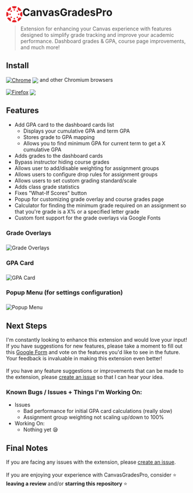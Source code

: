 # <img src="./logo.png" width="45" align="left"> CanvasGradesPro

> Extension for enhancing your Canvas experience with features designed to simplify grade tracking and improve your academic performance. Dashboard grades & GPA, course page improvements, and much more!

## Install

[link-chrome]: https://chromewebstore.google.com/detail/canvasgradespro/llckodagdcbdenhnjkhkpeeeajodfldc 'Version published on Chrome Web Store'
[link-firefox]: https://addons.mozilla.org/en-US/firefox/addon/canvasgradespro/ 'Version published on Mozilla Add-ons'

[<img src="https://raw.githubusercontent.com/alrra/browser-logos/90fdf03c/src/chrome/chrome.svg" width="48" alt="Chrome" valign="middle">][link-chrome] [<img valign="middle" src="https://img.shields.io/chrome-web-store/v/llckodagdcbdenhnjkhkpeeeajodfldc.svg?label=%20">][link-chrome] and other Chromium browsers

[<img src="https://raw.githubusercontent.com/alrra/browser-logos/90fdf03c/src/firefox/firefox.svg" width="48" alt="Firefox" valign="middle">][link-firefox] [<img valign="middle" src="https://img.shields.io/amo/v/canvasgradespro.svg?label=%20">][link-firefox]

## Features 

- Add GPA card to the dashboard cards list
    - Displays your cumulative GPA and term GPA
    - Stores grade to GPA mapping
    - Allows you to find minimum GPA for current term to get a X cumulative GPA
- Adds grades to the dashboard cards
- Bypass instructor hiding course grades
- Allows user to add/disable weighting for assignment groups
- Allows users to configure drop rules for assignment groups
- Allows users to set custom grading standard/scale
- Adds class grade statistics
- Fixes "What-If Scores" button
- Popup for customizing grade overlay and course grades page
- Calculator for finding the minimum grade required on an assignment so that you're grade is a X% or a specified letter grade
- Custom font support for the grade overlays via Google Fonts


### Grade Overlays
<img src="https://chrome-extension-pictures.s3.us-east-2.amazonaws.com/extensionStorePicture2.png" alt="Grade Overlays" valign="middle" align="middle">

### GPA Card
<img src="https://chrome-extension-pictures.s3.us-east-2.amazonaws.com/extensionStorePicture.png" alt="GPA Card" valign="middle" align="middle">

### Popup Menu (for settings configuration)
<img src="https://chrome-extension-pictures.s3.us-east-2.amazonaws.com/extensionStorePicture3.png" alt="Popup Menu" valign="middle" align="middle">

## Next Steps 

I'm constantly looking to enhance this extension and would love your input! If you have suggestions for new features, please take a moment to fill out this [Google Form](https://docs.google.com/forms/d/e/1FAIpQLSdjEcsXiOFBt0HN6t7ra3wvjiaJJREMW35u_u3CsmOzR3aaKA/viewform) and vote on the features you'd like to see in the future. 
Your feedback is invaluable in making this extension even better!
<br><br>
If you have any feature suggestions or improvements that can be made to the extension, please [create an issue](https://github.com/NerdyGamer05/CanvasGradesPro/issues/new) so that I can hear your idea.

### Known Bugs / Issues + Things I'm Working On:
- Issues
  - Bad performance for initial GPA card calculations (really slow)
  - Assignment group weighting not scaling up/down to 100%
- Working On:
  - Nothing yet 😪

## Final Notes

If you are facing any issues with the extension, please [create an issue](https://github.com/NerdyGamer05/CanvasGradesPro/issues/new).<br><br>
If you are enjoying your experience with CanvasGradesPro, consider ⭐ **leaving a review**  and/or **starring this repository** ⭐
